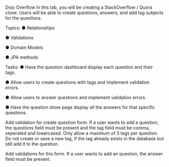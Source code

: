 Dojo Overflow
In this tab, you will be creating a StackOverflow / Quora clone. Users will be able to create questions, answers, and add tag subjects for the questions.

Topics:
● Relationships

● Validations

● Domain Models

● JPA methods

Tasks:
● Have the question dashboard display each question and their tags.

● Allow users to create questions with tags and implement validation errors.

● Allow users to answer questions and implement validation errors.

● Have the question show page display all the answers for that specific questions.

Add validation for create question form. If a user wants to add a question, the questions field must be present and the tag field must be comma, seperated and lowercased. Only allow a maximum of 3 tags per question. Do not create or save a new tag, if the tag already exists in the database but still add it to the question.

Add validations for this form. If a user wants to add an question, the answer field must be present.
